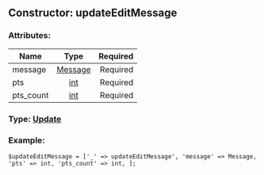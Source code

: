 ## Constructor: updateEditMessage  

### Attributes:

| Name     |    Type       | Required |
|----------|:-------------:|---------:|
|message|[Message](../types/Message.md) | Required|
|pts|[int](../types/int.md) | Required|
|pts\_count|[int](../types/int.md) | Required|



### Type: [Update](../types/Update.md)


### Example:

```
$updateEditMessage = ['_' => updateEditMessage', 'message' => Message, 'pts' => int, 'pts_count' => int, ];
```